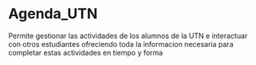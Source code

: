# Agenda_UTN
Permite gestionar las actividades de los alumnos de la UTN e interactuar con otros estudiantes ofreciendo toda la informacion necesaria para completar estas actividades en tiempo y forma
